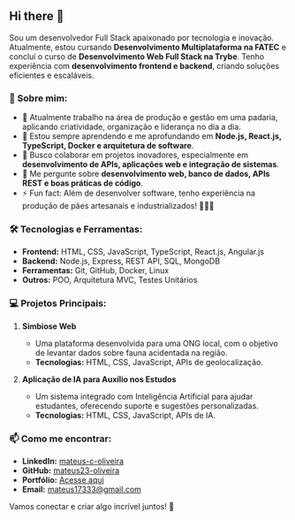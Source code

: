 ## Hi there 👋

Sou um desenvolvedor Full Stack apaixonado por tecnologia e inovação. Atualmente, estou cursando **Desenvolvimento Multiplataforma na FATEC** e concluí o curso de **Desenvolvimento Web Full Stack na Trybe**. Tenho experiência com **desenvolvimento frontend e backend**, criando soluções eficientes e escaláveis.

### 🚀 Sobre mim:
- 🔭 Atualmente trabalho na área de produção e gestão em uma padaria, aplicando criatividade, organização e liderança no dia a dia.
- 🌱 Estou sempre aprendendo e me aprofundando em **Node.js, React.js, TypeScript, Docker e arquitetura de software**.
- 👯 Busco colaborar em projetos inovadores, especialmente em **desenvolvimento de APIs, aplicações web e integração de sistemas**.
- 💬 Me pergunte sobre **desenvolvimento web, banco de dados, APIs REST e boas práticas de código**.
- ⚡ Fun fact: Além de desenvolver software, tenho experiência na produção de pães artesanais e industrializados! 🥖👨‍🍳

### 🛠 Tecnologias e Ferramentas:
- **Frontend:** HTML, CSS, JavaScript, TypeScript, React.js, Angular.js
- **Backend:** Node.js, Express, REST API, SQL, MongoDB
- **Ferramentas:** Git, GitHub, Docker, Linux
- **Outros:** POO, Arquitetura MVC, Testes Unitários

### 💻 Projetos Principais:
1. **Simbiose Web**  
   - Uma plataforma desenvolvida para uma ONG local, com o objetivo de levantar dados sobre fauna acidentada na região.  
   - **Tecnologias:** HTML, CSS, JavaScript, APIs de geolocalização.  

2. **Aplicação de IA para Auxílio nos Estudos**  
   - Um sistema integrado com Inteligência Artificial para ajudar estudantes, oferecendo suporte e sugestões personalizadas.  
   - **Tecnologias:** HTML, CSS, JavaScript, APIs de IA.  

### 📫 Como me encontrar:
- **LinkedIn:** [mateus-c-oliveira](https://www.linkedin.com/in/mateus-c-oliveira/)  
- **GitHub:** [mateus23-oliveira](https://github.com/mateus23-oliveira)  
- **Portfólio:** [Acesse aqui](https://portfolio-6q7idr73j-mateus-projects-a43054f6.vercel.app/)  
- **Email:** mateus17333@gmail.com  

Vamos conectar e criar algo incrível juntos! 🚀  

